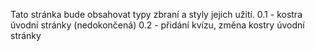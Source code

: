 Tato stránka bude obsahovat typy zbraní a styly jejich užití.
0.1 - kostra úvodní stránky (nedokončená)
0.2 - přidání kvízu, změna kostry úvodní stránky
